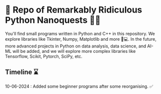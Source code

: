 # 🚀 Repo of Remarkably Ridiculous Python Nanoquests 🐍🎉

You'll find small programs written in Python and C++ in this repository. We explore libraries like Tkinter, Numpy, Matplotlib and more 🐍💻. In the future, more advanced projects in Python on data analysis, data science, and AI-ML will be added, and we will explore more complex libraries like Tensorflow, Scikit, Pytorch, SciPy, etc. 

## Timeline ⌛
10-06-2024 : Added some beginner programs after some reorganising. ✅
